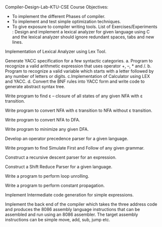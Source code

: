 Compiler-Design-Lab-KTU-CSE
Course Objectives:
* To implement the different Phases of compiler.
* To implement and test simple optimization techniques.
* To give exposure to compiler writing tools.
List of Exercises/Experiments :
Design and implement a lexical analyzer for given language using C and the lexical analyzer should ignore redundant spaces, tabs and new lines.

Implementation of Lexical Analyzer using Lex Tool.

Generate YACC specification for a few syntactic categories.
a. Program to recognize a valid arithmetic expression that uses operator +, –, * and /.
b. Program to recognize a valid variable which starts with a letter followed by any number
of letters or digits.
c.Implementation of Calculator using LEX and YACC.
d. Convert the BNF rules into YACC form and write code to generate abstract syntax tree.

Write program to find ε – closure of all states of any given NFA with ε transition.

Write program to convert NFA with ε transition to NFA without ε transition.

Write program to convert NFA to DFA.

Write program to minimize any given DFA.

Develop an operator precedence parser for a given language.

Write program to find Simulate First and Follow of any given grammar.

Construct a recursive descent parser for an expression.

Construct a Shift Reduce Parser for a given language.

Write a program to perform loop unrolling.

Write a program to perform constant propagation.

Implement Intermediate code generation for simple expressions.

Implement the back end of the compiler which takes the three address code and produces the 8086 assembly language instructions that can be assembled and run using an 8086 assembler. The target assembly instructions can be simple move, add, sub, jump etc.
